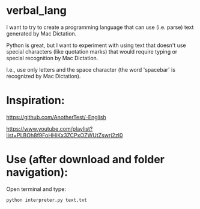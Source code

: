 # verbal_lang

I want to try to create a programming language that can use (i.e. parse) text generated by Mac Dictation.

Python is great, but I want to experiment with using text that doesn't use special characters (like quotation marks) that would require typing or special recognition by Mac Dictation.

I.e., use only letters and the space character (the word 'spacebar' is recognized by Mac Dictation).

# Inspiration:

https://github.com/AnotherTest/-English

https://www.youtube.com/playlist?list=PLBOh8f9FoHHiKx3ZCPxOZWUtZswrj2zI0

# Use (after download and folder navigation):

Open terminal and type:

    python interpreter.py text.txt 